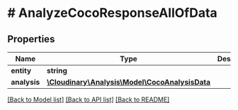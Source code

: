 # # AnalyzeCocoResponseAllOfData

## Properties

| Name        | Type          | Description   | Notes         |
|------------ | ------------- | ------------- | ------------- |
| **entity** | **string** |  | [optional] |
| **analysis** | [**\Cloudinary\Analysis\Model\CocoAnalysisData**](CocoAnalysisData.md) |  | [optional] |

[[Back to Model list]](../../README.md#models)
[[Back to API list]](../../README.md#api-endpoints)
[[Back to README]](../../README.md)
